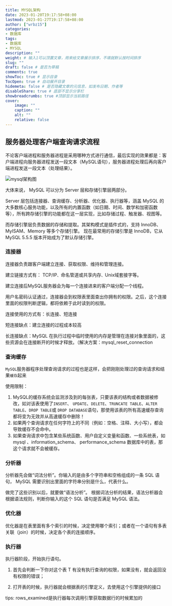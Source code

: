 ```yaml
---
title: MYSQL架构
date: 2023-01-20T19:17:58+08:00
lastmod: 2023-01-27T19:17:58+08:00
author: ["wrbz15"]
categories: 
- 数据库
tags: 
- 数据库
- MYSQL
description: ""
weight: # 输入1可以顶置文章，用来给文章展示排序，不填就默认按时间排序
slug: ""
draft: false # 是否为草稿
comments: true
showToc: true # 显示目录
TocOpen: true # 自动展开目录
hidemeta: false # 是否隐藏文章的元信息，如发布日期、作者等
disableShare: true # 底部不显示分享栏
showbreadcrumbs: true #顶部显示当前路径
cover:
    image: ""
    caption: ""
    alt: ""
    relative: false
---
```


## 服务器处理客户端查询请求流程

不论客户端进程和服务器进程是采用哪种方式进行通信，最后实现的效果都是：客户端进程向服务器进程发送一段文本（MySQL语句），服务器进程处理后再向客户端进程发送一段文本（处理结果）。

![mysql架构图](https://imgconvert.csdnimg.cn/aHR0cHM6Ly9pbWctbXkuY3Nkbi5uZXQvdXBsb2Fkcy8yMDEyMTEvMTUvMTM1Mjk1OTg0N185MTQ3LmpwZw?x-oss-process=image/format,png)

大体来说， MySQL 可以分为 Server 层和存储引擎层两部分。

Server 层包括连接器、查询缓存、分析器、优化器、执行器等，涵盖 MySQL 的大多数核心服务功能，以及所有的内置函数（如日期、时间、数学和加密函数等），所有跨存储引擎的功能都在这一层实现，比如存储过程、触发器、视图等。

而存储引擎层负责数据的存储和提取。其架构模式是插件式的，支持 InnoDB、MyISAM、Memory 等多个存储引擎。 现在最常用的存储引擎是 InnoDB，它从 MySQL 5.5.5 版本开始成为了默认存储引擎。

### 连接器

连接器负责跟客户端建立连接、获取权限、维持和管理连接。

建立链接方式有： TCP/IP`、`命名管道或共享内存`、`Unix域套接字等。

建立连接后MySQL服务器会为每一个连接进来的客户端分配一个线程。

用户名密码认证通过，连接器会到权限表里面查出你拥有的权限。之后，这个连接里面的权限判断逻辑，都将依赖于此时读到的权限。

连接使用的方式有：长连接、短连接

短连接缺点：建立连接的过程成本较高

长连接缺点：MySQL 在执行过程中临时使用的内存是管理在连接对象里面的，这些资源会在连接断开的时候才释放。（解决方案：mysql_reset_connection

### 查询缓存

`MySQL`服务器程序处理查询请求的过程也是这样，会把刚刚处理过的查询请求和结果`缓存`起来

使用限制：

1. MySQL的缓存系统会监测涉及到的每张表，只要该表的结构或者数据被修改，如对该表使用了`INSERT`、 `UPDATE`、`DELETE`、`TRUNCATE TABLE`、`ALTER TABLE`、`DROP TABLE`或 `DROP DATABASE`语句，那使用该表的所有高速缓存查询都将变为无效并从高速缓存中删除！
2. 如果两个查询请求在任何字符上的不同（例如：空格、注释、大小写），都会导致缓存不会命中。
3. 如果查询请求中包含某些系统函数、用户自定义变量和函数、一些系统表，如 mysql 、information_schema、 performance_schema 数据库中的表，那这个请求就不会被缓存。

### 分析器

分析器先会做“词法分析”。你输入的是由多个字符串和空格组成的一条 SQL 语句， MySQL 需要识别出里面的字符串分别是什么，代表什么。

做完了这些识别以后，就要做“语法分析”。 根据词法分析的结果，语法分析器会根据语法规则，判断你输入的这个 SQL 语句是否满足 MySQL 语法。

### 优化器

优化器是在表里面有多个索引的时候，决定使用哪个索引；或者在一个语句有多表关联（join）的时候，决定各个表的连接顺序。

### 执行器 

执行器阶段，开始执行语句。

1. 首先会判断一下你对这个表 T 有没有执行查询的权限，如果没有，就会返回没有权限的错误；

2. 打开表的时候，执行器就会根据表的引擎定义，去使用这个引擎提供的接口

tips: rows_examined是执行器每次调用引擎获取数据行的时候累加的







